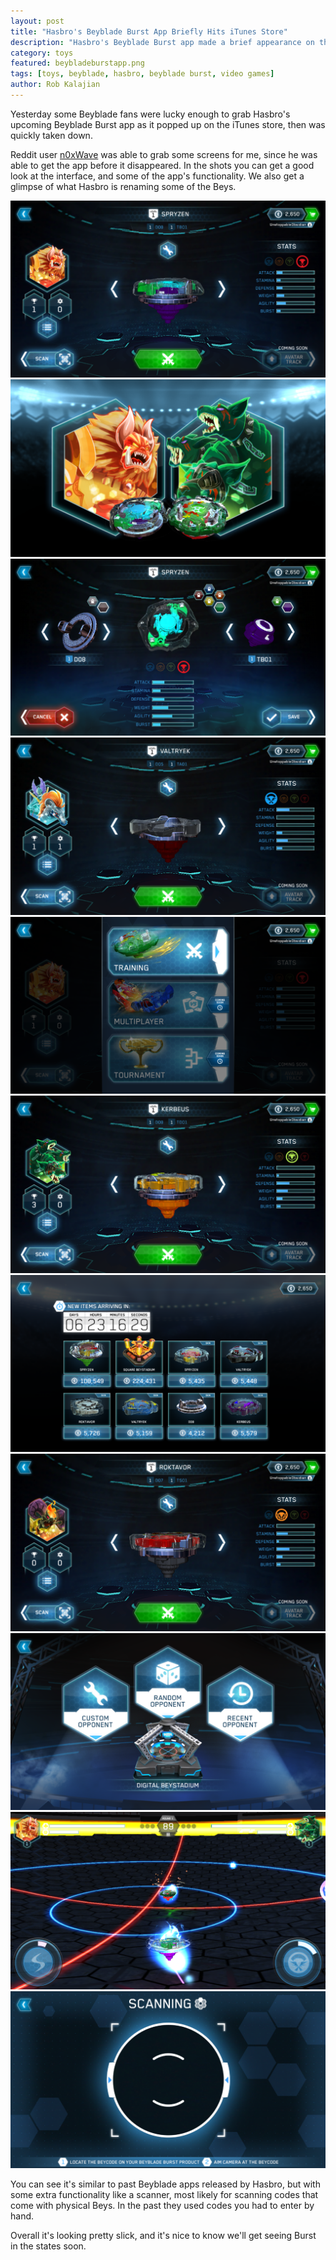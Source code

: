 ```yaml
---
layout: post
title: "Hasbro's Beyblade Burst App Briefly Hits iTunes Store"
description: "Hasbro's Beyblade Burst app made a brief appearance on the iTunes store, and was quickly taken down."
category: toys
featured: beybladeburstapp.png
tags: [toys, beyblade, hasbro, beyblade burst, video games]
author: Rob Kalajian
---
```


Yesterday some Beyblade fans were lucky enough to grab Hasbro's upcoming Beyblade Burst app as it popped up on the iTunes store, then was quickly taken down.

Reddit user [n0xWave](http://reddit.com/user/n0xWave) was able to grab some screens for me, since he was able to get the app before it disappeared. In the shots you can get a good look at the interface, and some of the app's functionality. We also get a glimpse of what Hasbro is renaming some of the Beys.

![Beyblade Burst Screen](/images/beybladeburst/bbb1.png)
![Beyblade Burst Screen](/images/beybladeburst/bbb2.png)
![Beyblade Burst Screen](/images/beybladeburst/bbb3.png)
![Beyblade Burst Screen](/images/beybladeburst/bbb4.png)
![Beyblade Burst Screen](/images/beybladeburst/bbb5.png)
![Beyblade Burst Screen](/images/beybladeburst/bbb6.png)
![Beyblade Burst Screen](/images/beybladeburst/bbb7.png)
![Beyblade Burst Screen](/images/beybladeburst/bbb8.png)
![Beyblade Burst Screen](/images/beybladeburst/bbb9.png)
![Beyblade Burst Screen](/images/beybladeburst/bbb10.png)
![Beyblade Burst Screen](/images/beybladeburst/bbb11.png)

You can see it's similar to past Beyblade apps released by Hasbro, but with some extra functionality like a scanner, most likely for scanning codes that come with physical Beys. In the past they used codes you had to enter by hand.

Overall it's looking pretty slick, and it's nice to know we'll get seeing Burst in the states soon.
